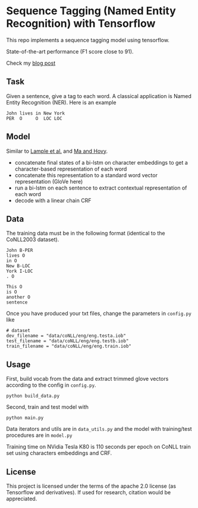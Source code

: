 # Sequence Tagging (Named Entity Recognition) with Tensorflow

This repo implements a sequence tagging model using tensorflow.

State-of-the-art performance (F1 score close to 91).

Check my [blog post](https://guillaumegenthial.github.io/sequence-tagging-with-tensorflow.html)

## Task

Given a sentence, give a tag to each word. A classical application is Named Entity Recognition (NER). Here is an example

```
John lives in New York
PER  O     O  LOC LOC
```

## Model

Similar to [Lample et al.](https://arxiv.org/abs/1603.01360) and [Ma and Hovy](https://arxiv.org/pdf/1603.01354.pdf).

- concatenate final states of a bi-lstm on character embeddings to get a character-based representation of each word
- concatenate this representation to a standard word vector representation (GloVe here)
- run a bi-lstm on each sentence to extract contextual representation of each word
- decode with a linear chain CRF

## Data

The training data must be in the following format (identical to the CoNLL2003 dataset).


```
John B-PER
lives O
in O
New B-LOC
York I-LOC
. O

This O
is O
another O
sentence
```


Once you have produced your txt files, change the parameters in `config.py` like

```
# dataset
dev_filename = "data/coNLL/eng/eng.testa.iob"
test_filename = "data/coNLL/eng/eng.testb.iob"
train_filename = "data/coNLL/eng/eng.train.iob"
```


## Usage

First, build vocab from the data and extract trimmed glove vectors according to the config in `config.py`.

```
python build_data.py
```

Second, train and test model with 

```
python main.py
```

Data iterators and utils are in `data_utils.py` and the model with training/test procedures are in `model.py`

Training time on NVidia Tesla K80 is 110 seconds per epoch on CoNLL train set using characters embeddings and CRF.


## License 

This project is licensed under the terms of the apache 2.0 license (as Tensorflow and derivatives). If used for research, citation would be appreciated.


